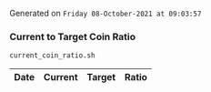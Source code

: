 Generated on `Friday 08-October-2021 at 09:03:57`

### Current to Target Coin Ratio
`current_coin_ratio.sh`

Date|Current|Target|Ratio
---|---|---|---
